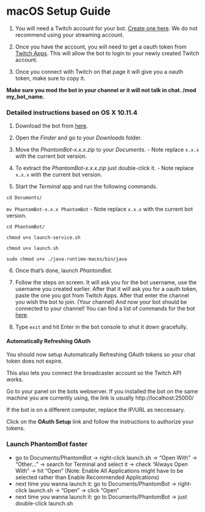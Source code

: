 # macOS Setup Guide

1. You will need a Twitch account for your bot. [Create one here](https://www.twitch.tv/signup). We do not recommend using your streaming account.

2. Once you have the account, you will need to get a oauth token from [Twitch Apps](https://phantombot.github.io/PhantomBot/oauth/). This will allow the bot to login to your newly created Twitch account.

3. Once you connect with Twitch on that page it will give you a oauth token, make sure to copy it.

**Make sure you mod the bot in your channel or it will not talk in chat. /mod my_bot_name.**

### Detailed instructions based on OS X 10.11.4

1. Download the bot from [here](https://github.com/PhantomBot/PhantomBot/releases/latest/).

2. Open the *Finder* and go to your *Downloads* folder.

3. Move the *PhantomBot-x.x.x.zip* to your *Documents*. - Note replace `x.x.x` with the current bot version.

4. To extract the *PhantomBot-x.x.x.zip* just double-click it. - Note replace `x.x.x` with the current bot version.

5. Start the *Terminal* app and run the following commands.

`cd Documents/`

`mv PhantomBot-x.x.x PhantomBot` - Note replace `x.x.x` with the current bot version.

`cd PhantomBot/`

`chmod u+x launch-service.sh`

`chmod u+x launch.sh`

`sudo chmod u+x ./java-runtime-macos/bin/java`

6. Once that’s done, launch *PhantomBot*.

8. Follow the steps on screen. It will ask you for the bot username, use the username you created earlier.
After that it will ask you for a oauth token, paste the one you got from Twitch Apps.
After that enter the channel you wish the bot to join. (Your channel)
And now your bot should be connected to your channel! You can find a list of commands for the bot [here](https://phantombot.github.io/PhantomBot/commands/).

9. Type `exit` and hit Enter in the bot console to shut it down gracefully.

#### Automatically Refreshing OAuth

You should now setup Automatically Refreshing OAuth tokens so your chat token does not expire.

This also lets you connect the broadcaster account so the Twitch API works.

Go to your panel on the bots webserver. If you installed the bot on the same machine you are currently using, the link is usually http://localhost:25000/

If the bot is on a different computer, replace the IP/URL as neccessary.

Click on the **OAuth Setup** link and follow the instructions to authorize your tokens.

### Launch PhantomBot faster

- go to Documents/PhantomBot -> right-click launch.sh -> “Open With” -> “Other…” -> search for Terminal and select it -> check “Always Open With” -> hit “Open” (Note: Enable All Applications might have to be selected rather than Enable Recommended Applications)
- next time you wanna launch it: go to Documents/PhantomBot -> right-click launch.sh -> “Open” -> click “Open”
- next time you wanna launch it: go to Documents/PhantomBot -> just double-click launch.sh
